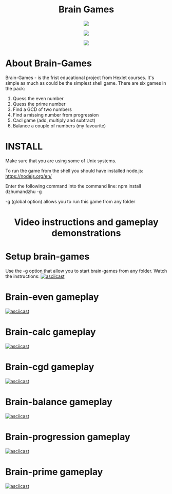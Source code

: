<h1 align="center">Brain Games</h1>

<p align="center"><a href="https://codeclimate.com/github/Frank-Kawp/project-lvl1-s340/maintainability"><img src="https://api.codeclimate.com/v1/badges/56879cd3669d3186baf0/maintainability" ></a></p>

<p align="center"><a href="https://codeclimate.com/github/Frank-Kawp/project-lvl1-s340/test_coverage"><img src="https://api.codeclimate.com/v1/badges/56879cd3669d3186baf0/test_coverage" /></a></p>

<p align="center"><img src="https://travis-ci.com/Frank-Kawp/Brain-Games.svg?branch=master"></p>

# About Brain-Games
Brain-Games - is the frist educational project from Hexlet courses. It's simple as much as could be the simplest shell game.
There are six games in the pack: 
1. Quess the even number
2. Quess the prime number
3. Find a GCD of two numbers
4. Find a missing number from progression
5. Cacl game (add, multiply and subtract)
6. Balance a couple of numbers (my favourite)

# INSTALL 
Make sure that you are using some of Unix systems.

To run the game from the shell you should have installed node.js: https://nodejs.org/en/ 

Enter the following command into the command line: npm install dzhumandzhu -g

-g (global option) allows you to run this game from any folder

<h1 align="center">Video instructions and gameplay demonstrations</h1>

# Setup brain-games
Use the -g option that allow you to start brain-games from any folder. 
Watch the instructions:
[![asciicast](https://asciinema.org/a/9Ss7KDuGL8A2FXa7ZfRwDfK7q.png)](https://asciinema.org/a/9Ss7KDuGL8A2FXa7ZfRwDfK7q?theme=solarized-light)

# Brain-even gameplay
[![asciicast](https://asciinema.org/a/OTtQ2H3P2tWYbxrQqYOhcRsoj.png)](https://asciinema.org/a/OTtQ2H3P2tWYbxrQqYOhcRsoj?theme=solarized-light)

# Brain-calc gameplay
[![asciicast](https://asciinema.org/a/ikPUJPnOoYgJq2nKWeodSl0s8.png)](https://asciinema.org/a/ikPUJPnOoYgJq2nKWeodSl0s8?theme=solarized-light)

# Brain-cgd gameplay 
[![asciicast](https://asciinema.org/a/kDdVpPBISxSZZFM6rbh58EK7m.png)](https://asciinema.org/a/kDdVpPBISxSZZFM6rbh58EK7m?theme=solarized-light)

# Brain-balance gameplay
[![asciicast](https://asciinema.org/a/waJKLDrijxJqduoLaXpRFu0FS.png)](https://asciinema.org/a/waJKLDrijxJqduoLaXpRFu0FS?theme=solarized-light) 

# Brain-progression gameplay
[![asciicast](https://asciinema.org/a/T9sPx0fprAUqGe6UUltnvnRCj.png)](https://asciinema.org/a/T9sPx0fprAUqGe6UUltnvnRCj?theme=solarized-light)

# Brain-prime gameplay
[![asciicast](https://asciinema.org/a/oxSZutU9bUhAZA5NiAzKIWEtJ.png)](https://asciinema.org/a/oxSZutU9bUhAZA5NiAzKIWEtJ?theme=solarized-light)
